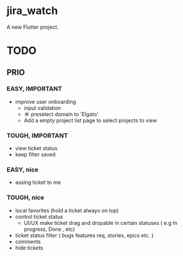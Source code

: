 # jira_watch

A new Flutter project.


# TODO 


## PRIO

### EASY, IMPORTANT
 - improve user onboarding
   - input validation
   - ☀️ preselect domain to 'Elgato'
   - Add a empty project list page to select projects to view

### TOUGH, IMPORTANT
 - view ticket status
 - keep filter saved

### EASY, nice
 - assing ticket to me

### TOUGH, nice
 - local favorites (hold a ticket always on top)
 - control ticket status
   - UI/UX make ticket drag and dropable in certain statuses ( e.g In progress, Done , etc)
 - ticket status filter ( bugs features req, stories, epics etc. )
 - comments
 - hide tickets




